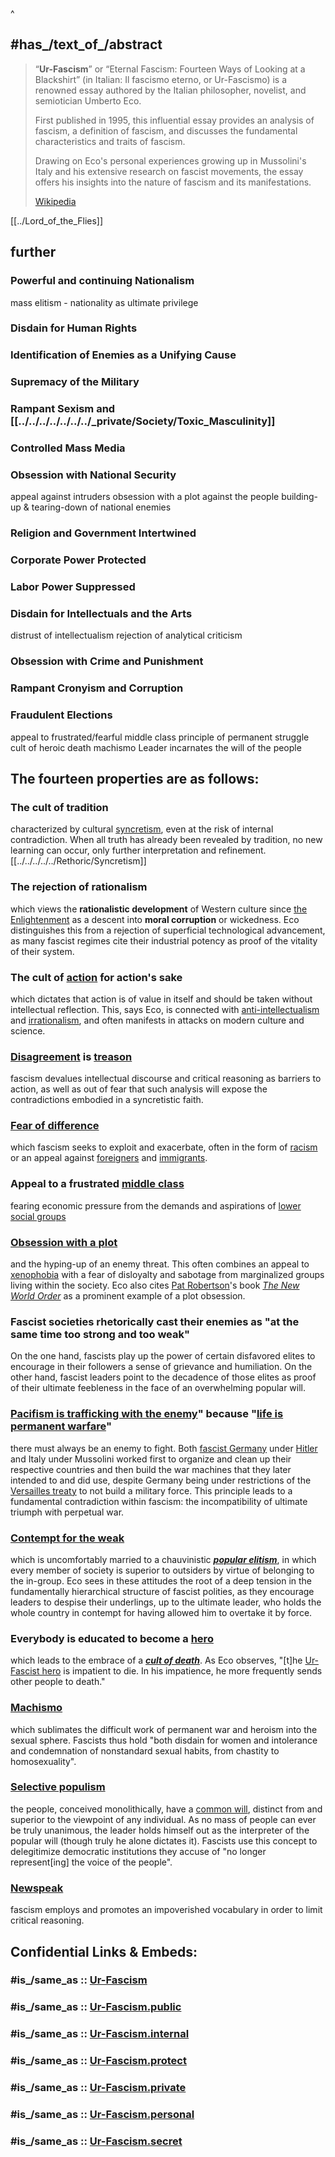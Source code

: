 ^
## #has_/text_of_/abstract 

> “**Ur-Fascism**” or “Eternal Fascism: Fourteen Ways of Looking at a Blackshirt” 
> (in Italian: Il fascismo eterno, or Ur-Fascismo) is a renowned essay 
> authored by the Italian philosopher, novelist, and semiotician Umberto Eco. 
> 
> First published in 1995, this influential essay provides an analysis of fascism, 
> a definition of fascism, and discusses the fundamental characteristics 
> and traits of fascism. 
> 
> Drawing on Eco's personal experiences growing up in Mussolini's Italy 
> and his extensive research on fascist movements, 
> the essay offers his insights into the nature of fascism and its manifestations.
>
> [Wikipedia](https://en.wikipedia.org/wiki/Ur-Fascism)

[[../Lord_of_the_Flies]] 
## further 

### Powerful and continuing Nationalism 
mass elitism - nationality as ultimate privilege 

### Disdain for Human Rights 
### Identification of Enemies as a Unifying Cause 

### Supremacy of the Military 

### Rampant Sexism and [[../../../../../../../_private/Society/Toxic_Masculinity]] 

### Controlled Mass Media 

### Obsession with National Security 
appeal against intruders
obsession with a plot against the people 
building-up & tearing-down of national enemies 

### Religion and Government Intertwined 

### Corporate Power Protected 

### Labor Power Suppressed 

### Disdain for Intellectuals and the Arts 
distrust of intellectualism 
rejection of analytical criticism

### Obsession with Crime and Punishment 

### Rampant Cronyism and Corruption 

### Fraudulent Elections 


appeal to frustrated/fearful middle class 
principle of permanent struggle
cult of heroic death
machismo
Leader incarnates the will of the people

## The fourteen properties are as follows:

### The cult of tradition
characterized by cultural [syncretism](https://en.wikipedia.org/wiki/Syncretism "Syncretism"), even at the risk of internal contradiction. 
When all truth has already been revealed by tradition, no new learning can occur, 
only further interpretation and refinement. [[../../../../../Rethoric/Syncretism]] 
### The rejection of rationalism
which views the __rationalistic development__ of Western culture 
since [the Enlightenment](https://en.wikipedia.org/wiki/Age_of_Enlightenment "Age of Enlightenment") as a descent into __moral corruption__ or wickedness. 
Eco distinguishes this from a rejection of superficial technological advancement, 
as many fascist regimes cite their industrial potency 
as proof of the vitality of their system.
### The cult of [action](https://en.wikipedia.org/wiki/Action_(philosophy) "Action (philosophy)") for action's sake
which dictates that action is of value in itself 
and should be taken without intellectual reflection. 
This, says Eco, is connected with [anti-intellectualism](https://en.wikipedia.org/wiki/Anti-intellectualism "Anti-intellectualism") and [irrationalism](https://en.wikipedia.org/wiki/Irrationalism "Irrationalism"), 
and often manifests in attacks on modern culture and science.
### [Disagreement](https://en.wikipedia.org/wiki/Dissent "Dissent") is [treason](https://en.wikipedia.org/wiki/Treason "Treason")
fascism devalues intellectual discourse and critical reasoning as barriers to action, 
as well as out of fear that such analysis will expose the contradictions 
embodied in a syncretistic faith.
### [Fear of difference](https://en.wikipedia.org/wiki/Fear#Uncertainty "Fear") 
which fascism seeks to exploit and exacerbate, 
often in the form of [racism](https://en.wikipedia.org/wiki/Racism "Racism") or an appeal against [foreigners](https://en.wikipedia.org/wiki/Alien_(law) "Alien (law)") and [immigrants](https://en.wikipedia.org/wiki/Immigration "Immigration").
### Appeal to a frustrated [middle class](https://en.wikipedia.org/wiki/Middle_class "Middle class") 
fearing economic pressure from the demands and aspirations of [lower social groups](https://en.wikipedia.org/wiki/Working_class "Working class") 
### [Obsession with a plot](https://en.wikipedia.org/wiki/Conspiracy_theory "Conspiracy theory") 
and the hyping-up of an enemy threat. 
This often combines an appeal to [xenophobia](https://en.wikipedia.org/wiki/Xenophobia "Xenophobia") 
with a fear of disloyalty and sabotage from marginalized groups 
living within the society. 
Eco also cites [Pat Robertson](https://en.wikipedia.org/wiki/Pat_Robertson "Pat Robertson")'s book _[The New World Order](https://en.wikipedia.org/wiki/The_New_World_Order_(Robertson) "The New World Order (Robertson)")_ 
as a prominent example of a plot obsession.
### Fascist societies rhetorically cast their enemies as "**at the same time too strong and too weak**" 
On the one hand, fascists play up the power of certain disfavored elites 
to encourage in their followers a sense of grievance and humiliation. 
On the other hand, fascist leaders point to the decadence of those elites 
as proof of their ultimate feebleness in the face of an overwhelming popular will.
### [Pacifism is trafficking with the enemy](https://en.wikipedia.org/wiki/Pacifism#Criticism "Pacifism")" because "**[life is permanent warfare](https://en.wikipedia.org/wiki/Perpetual_war#In_socioeconomics_and_politics "Perpetual war")**" 
there must always be an enemy to fight. Both [fascist Germany](https://en.wikipedia.org/wiki/Nazi_Germany "Nazi Germany") under [Hitler](https://en.wikipedia.org/wiki/Adolf_Hitler "Adolf Hitler") and Italy under Mussolini worked first to organize and clean up their respective countries and then build the war machines that they later intended to and did use, despite Germany being under restrictions of the [Versailles treaty](https://en.wikipedia.org/wiki/Treaty_of_Versailles "Treaty of Versailles") to not build a military force. This principle leads to a fundamental contradiction within fascism: the incompatibility of ultimate triumph with perpetual war.
### [Contempt for the weak](https://en.wikipedia.org/wiki/Chauvinism "Chauvinism") 
which is uncomfortably married to a chauvinistic _**[popular elitism](https://en.wikipedia.org/wiki/Collective_narcissism "Collective narcissism")**_, in which every member of society is superior to outsiders by virtue of belonging to the in-group. Eco sees in these attitudes the root of a deep tension in the fundamentally hierarchical structure of fascist polities, as they encourage leaders to despise their underlings, up to the ultimate leader, who holds the whole country in contempt for having allowed him to overtake it by force. 
### Everybody is educated to become a [hero](https://en.wikipedia.org/wiki/Hero "Hero") 
which leads to the embrace of a _**[cult of death](https://en.wikipedia.org/wiki/Cult#Destructive_cults "Cult")**_. As Eco observes, "[t]he [Ur-Fascist hero](https://en.wikipedia.org/wiki/New_Man_(utopian_concept)#Fascist_New_Man "New Man (utopian concept)") is impatient to die. In his impatience, he more frequently sends other people to death."
### [Machismo](https://en.wikipedia.org/wiki/Machismo "Machismo") 
which sublimates the difficult work of permanent war and heroism into the sexual sphere. Fascists thus hold "both disdain for women and intolerance and condemnation of nonstandard sexual habits, from chastity to homosexuality".
### [Selective populism](https://en.wikipedia.org/wiki/Right-wing_populism "Right-wing populism") 
the people, conceived monolithically, have a [common will](https://en.wikipedia.org/wiki/General_will "General will"), 
distinct from and superior to the viewpoint of any individual. 
As no mass of people can ever be truly unanimous, 
the leader holds himself out as the interpreter of the popular will 
(though truly he alone dictates it). 
Fascists use this concept to delegitimize democratic institutions 
they accuse of "no longer represent[ing] the voice of the people".
### [Newspeak](https://en.wikipedia.org/wiki/Newspeak "Newspeak") 
fascism employs and promotes an impoverished vocabulary 
in order to limit critical reasoning.


## Confidential Links & Embeds: 

### #is_/same_as :: [Ur-Fascism](Ur-Fascism.md) 

### #is_/same_as :: [Ur-Fascism.public](/_public/Society/Communication/Media/Book/Author/Eco,Umberto/Ur-Fascism.public.md) 

### #is_/same_as :: [Ur-Fascism.internal](/_internal/Society/Communication/Media/Book/Author/Eco,Umberto/Ur-Fascism.internal.md) 

### #is_/same_as :: [Ur-Fascism.protect](/_protect/Society/Communication/Media/Book/Author/Eco,Umberto/Ur-Fascism.protect.md) 

### #is_/same_as :: [Ur-Fascism.private](/_private/Society/Communication/Media/Book/Author/Eco,Umberto/Ur-Fascism.private.md) 

### #is_/same_as :: [Ur-Fascism.personal](/_personal/Society/Communication/Media/Book/Author/Eco,Umberto/Ur-Fascism.personal.md) 

### #is_/same_as :: [Ur-Fascism.secret](/_secret/Society/Communication/Media/Book/Author/Eco,Umberto/Ur-Fascism.secret.md)

